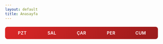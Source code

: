 ```yaml
---
layout: default
title: Anasayfa
---
```


<style>
  .calendar-container {
    margin: 20px 0;
  }
  
  .calendar-header {
    display: grid;
    grid-template-columns: repeat(5, 1fr);
    gap: 8px;
    margin-bottom: 20px;
    padding: 12px;
    background: linear-gradient(135deg, #dc2626 0%, #991b1b 100%);
    border-radius: 8px;
  }
  
  .calendar-header .day-name {
    text-align: center;
    font-weight: 600;
    font-size: 14px;
    color: white;
    text-transform: uppercase;
    letter-spacing: 0.5px;
  }
  
  .calendar-grid {
    display: grid;
    grid-template-columns: repeat(5, 1fr);
    gap: 8px;
    margin-bottom: 15px;
  }
  
  .day-cell {
    height: 90px;
    border: 2px solid #e1e4e8;
    border-radius: 8px;
    padding: 12px;
    background: #fafbfc;
    transition: all 0.2s ease;
    display: flex;
    align-items: center;
    justify-content: center;
  }
  
  .day-cell.has-post {
    background: white;
    border-color: #dc2626;
    cursor: pointer;
    position: relative;
    padding: 0;
  }
  
  .day-cell.has-post.most-recent::before {
    content: '';
    position: absolute;
    top: 8px;
    right: 8px;
    width: 8px;
    height: 8px;
    background: #000000;
    border-radius: 50%;
  }
  
  .day-cell.has-post:hover {
    background: linear-gradient(135deg, #fee2e2 0%, #fecaca 100%);
    box-shadow: 0 4px 8px rgba(220, 38, 38, 0.2);
    transform: translateY(-2px);
  }
  
  .day-cell.empty {
    background: transparent;
    border: none;
    height: 90px;
  }
  
  .day-content {
    width: 100%;
    height: 100%;
    display: flex;
    align-items: center;
    justify-content: center;
  }
  
  .day-content a {
    color: #dc2626;
    text-decoration: none;
    font-size: 16px;
    font-weight: 600;
    display: flex;
    align-items: center;
    justify-content: center;
    width: 100%;
    height: 100%;
    padding: 12px;
    text-align: center;
  }
  
  .day-content a:hover {
    text-decoration: none;
  }
  
  @media (max-width: 768px) {
    .calendar-grid {
      grid-template-columns: 1fr;
    }
    .calendar-header {
      display: none;
    }
    .day-cell {
      min-height: 60px;
    }
  }
</style>

<div class="calendar-container">
  <div class="calendar-header">
    <div class="day-name">Pzt</div>
    <div class="day-name">Sal</div>
    <div class="day-name">Çar</div>
    <div class="day-name">Per</div>
    <div class="day-name">Cum</div>
  </div>
  
  <div id="calendar-content"></div>
</div>

<script>
document.addEventListener('DOMContentLoaded', function() {
  const posts = [
    {% for post in site.posts %}
    {
      url: '{{ post.url }}',
      title: '{{ post.title | escape }}',
      dateFromUrl: '{{ post.url }}'.match(/\/(\d{4})\/(\d{2})\/(\d{2})\//),
    }{% unless forloop.last %},{% endunless %}
    {% endfor %}
  ];
  
  // Process posts to extract proper dates from URLs
  posts.forEach(post => {
    if (post.dateFromUrl) {
      const [, year, month, day] = post.dateFromUrl;
      post.date = new Date(parseInt(year), parseInt(month) - 1, parseInt(day));
    }
  });

  // Filter out posts without valid dates
  let validPosts = posts.filter(p => p.date);

  // Get current month and year
  const now = new Date();
  const currentYear = now.getFullYear();
  const currentMonth = now.getMonth();

  // Filter posts to only show current month
  validPosts = validPosts.filter(post => {
    return post.date.getFullYear() === currentYear && post.date.getMonth() === currentMonth;
  });
  
  // Group posts by date string
  const postsByDate = {};
  validPosts.forEach(post => {
    const year = post.date.getFullYear();
    const month = String(post.date.getMonth() + 1).padStart(2, '0');
    const day = String(post.date.getDate()).padStart(2, '0');
    const dateKey = `${year}-${month}-${day}`;
    postsByDate[dateKey] = post;
  });
  
  // Sort posts by date (newest first)
  validPosts.sort((a, b) => b.date - a.date);
  
  if (validPosts.length === 0) return;
  
  // Find the most recent post date for marking
  const mostRecentPostDate = validPosts[0].date;
  const mostRecentKey = `${mostRecentPostDate.getFullYear()}-${String(mostRecentPostDate.getMonth() + 1).padStart(2, '0')}-${String(mostRecentPostDate.getDate()).padStart(2, '0')}`;
  
  const startDate = new Date(validPosts[validPosts.length - 1].date);
  const endDate = new Date(validPosts[0].date);
  
  // Add a few days buffer to make sure we capture all weeks
  startDate.setDate(startDate.getDate() - 7);
  endDate.setDate(endDate.getDate() + 7);
  
  let currentDate = new Date(startDate);
  const calendarContent = document.getElementById('calendar-content');
  const allWeeks = [];
  
  // Find the Monday of the week containing startDate
  const dayOfWeek = currentDate.getDay();
  const daysToMonday = dayOfWeek === 0 ? 6 : dayOfWeek - 1;
  currentDate.setDate(currentDate.getDate() - daysToMonday);
  
  while (currentDate <= endDate) {
    let weekHtml = '';
    let hasPostsInWeek = false;
    
    // Process week (Monday to Friday)
    for (let i = 0; i < 5; i++) {
      const checkDate = new Date(currentDate);
      checkDate.setDate(checkDate.getDate() + i);
      
      const checkYear = checkDate.getFullYear();
      const checkMonth = String(checkDate.getMonth() + 1).padStart(2, '0');
      const checkDay = String(checkDate.getDate()).padStart(2, '0');
      const dateKey = `${checkYear}-${checkMonth}-${checkDay}`;
      
      const post = postsByDate[dateKey];
      
      if (post) {
        const isMostRecent = dateKey === mostRecentKey;
        weekHtml += `
          <div class="day-cell has-post${isMostRecent ? ' most-recent' : ''}">
            <div class="day-content">
              <a href="${post.url}">${post.title}</a>
            </div>
          </div>`;
        hasPostsInWeek = true;
      } else {
        weekHtml += '<div class="day-cell empty"></div>';
      }
    }
    
    if (hasPostsInWeek) {
      allWeeks.push('<div class="calendar-grid">' + weekHtml + '</div>');
    }
    
    // Move to next week (Monday)
    currentDate.setDate(currentDate.getDate() + 7);
  }
  
  // Add all weeks to the calendar in chronological order
  calendarContent.innerHTML = allWeeks.join('');
});
</script>